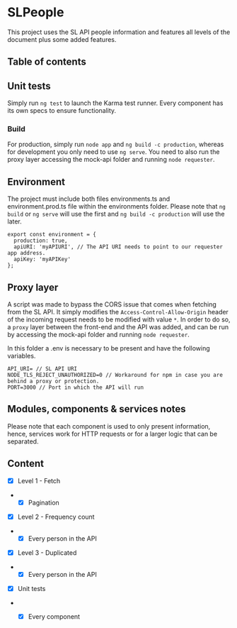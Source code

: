 # SLPeople

This project uses the SL API people information and features all levels of the document plus some added features.

## Table of contents

## Unit tests

Simply run `ng test` to launch the Karma test runner. Every component has its own specs to ensure functionality.

### Build

For production, simply run `node app` and `ng build -c production`, whereas for development you only need to use `ng serve`.
You need to also run the proxy layer accessing the mock-api folder and running `node requester`.

## Environment

The project must include both files environments.ts and environment.prod.ts file within the environments folder.
Please note that `ng build` or `ng serve` will use the first and `ng build -c production` will use the later.

````
export const environment = {
  production: true, 
  apiURI: 'myAPIURI', // The API URI needs to point to our requester app address.
  apiKey: 'myAPIKey'
};
````

## Proxy layer

A script was made to bypass the CORS issue that comes when fetching from the SL API. It simply modifies
the `Access-Control-Allow-Origin` header of the incoming request needs to be modified with value `*`.
In order to do so, a `proxy` layer between the front-end and the API was added, and can be run by accessing the mock-api folder
and running `node requester`. 

In this folder a .env is necessary to be present and have the following variables.

````
API_URI= // SL API URI
NODE_TLS_REJECT_UNAUTHORIZED=0 // Workaround for npm in case you are behind a proxy or protection.
PORT=3000 // Port in which the API will run
````

## Modules, components & services notes

Please note that each component is used to only present information, hence, services work for HTTP 
requests or for a larger logic that can be separated.

## Content

- [x] Level 1 - Fetch
- - [x] Pagination
- [x] Level 2 - Frequency count
- - [x] Every person in the API
- [x] Level 3 - Duplicated
- - [x] Every person in the API
- [x] Unit tests
- - [x] Every component





